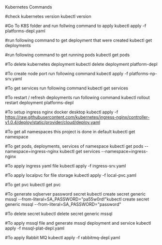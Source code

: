 Kubernetes Commands

#check kubernetes version
kubectl version

#Go To K8S folder and run follwing command to apply
kubectl apply -f platforms-depl.yaml

#run following command to get deployment that were created
kubectl get deployments

#run following command to get running pods
kubectl get pods

#To delete kubernetes deployment
kubectl delete deployment platform-depl

#To create node port run following command
kubectl apply -f platforms-np-srv.yaml

#To get services run following command
kubectl get services

#To restart / refresh deployments run following command
kubectl rollout restart deployment platforms-depl

#To setup ingress nginx docker desktop
kubectl apply -f https://raw.githubusercontent.com/kubernetes/ingress-nginx/controller-v1.0.4/deploy/static/provider/cloud/deploy.yaml

#To get all namespaces this project is done in default
kubectl get namespace

#To get pods, deployments, services of namespace
kubectl get pods --namespace=ingress-nginx
kubectl get services --namespace=ingress-nginx

#To apply ingress yaml file
kubectl apply -f ingress-srv.yaml

#To apply localpvc for file storage
kubectl apply -f local-pvc.yaml

#To get pvc
kubectl get pvc

#To generate sqlserver password secret
kubectl create secret generic mssql --from-literal=SA_PASSWORD="pa55w0rd!"kubectl create secret generic mssql --from-literal=SA_PASSWORD="password"

#To delete secret 
kubectl delete secret generic mssql

#To apply mssql file and generate mssql deployment and service
kubectl apply -f mssql-plat-depl.yaml


#To apply Rabbit MQ 
kubectl apply -f rabbitmq-depl.yaml

